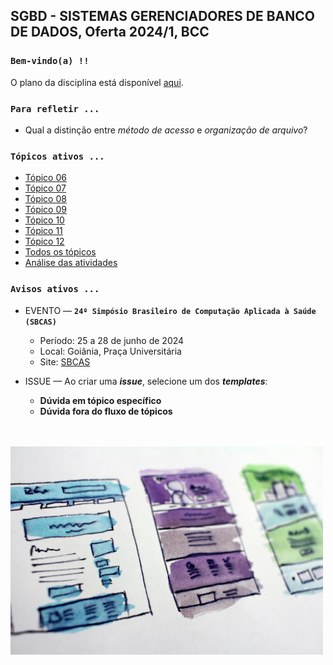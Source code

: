 ## SGBD - SISTEMAS GERENCIADORES DE BANCO DE DADOS, Oferta 2024/1, BCC

### `Bem-vindo(a) !!`

O plano da disciplina está disponível [aqui](./media/sgbd-2024-1-bcc-plano.pdf).<br>

### `Para refletir ...`

- Qual a distinção entre _método de acesso_ e _organização de arquivo_?

### `Tópicos ativos ...`

- [Tópico 06](./topico/topico-06.md)
- [Tópico 07](./topico/topico-07.md)
- [Tópico 08](./topico/topico-08.md)
- [Tópico 09](./topico/topico-09.md)
- [Tópico 10](./topico/topico-10.md)
- [Tópico 11](./topico/topico-11.md)
- [Tópico 12](./topico/topico-12.md)
- [Todos os tópicos](topico/topico-index.md)
- [Análise das atividades](./topico/tresultado.md)

### `Avisos ativos ...`

- EVENTO &#8212; **`24º Simpósio Brasileiro de Computação Aplicada à Saúde (SBCAS)`**
  - Período: 25 a 28 de junho de 2024
  - Local: Goiânia, Praça Universitária
  - Site: [SBCAS](https://www.sbcas2024.inf.ufg.br)

- ISSUE &#8212; Ao criar uma _**issue**_, selecione um dos _**templates**_:
  - **Dúvida em tópico específico**
  - **Dúvida fora do fluxo de tópicos**

<br>
<br>
<img src="./media/hal-gatewood-tZc3vjPCk-Q-unsplash.jpg" width="500">
